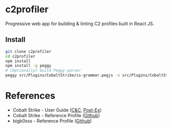 # c2profiler

Progressive web app for building & linting C2 profiles built in React JS.

## Install
```bash
git clone c2profiler
cd c2profiler
npm install
npm install -g peggy
# (Optionally) build Peggy parser
peggy src/Plugins/CobaltStrike/cs-grammar.pegjs -o src/Plugins/CobaltStrike/csparser/index.js --format es
```

# References
* Cobalt Strike - User Guide ([C&C](https://hstechdocs.helpsystems.com/manuals/cobaltstrike/current/userguide/content/topics/malleable-c2_main.htm), [Post-Ex](https://hstechdocs.helpsystems.com/manuals/cobaltstrike/current/userguide/content/topics/malleable-c2-extend_main.htm))
* Cobalt Strike - Reference Profile ([Github](https://github.com/Cobalt-Strike/Malleable-C2-Profiles/blob/master/normal/reference.profile))
* bigb0sss - Reference Profile ([Github](https://bigb0sss.github.io/posts/redteam-cobalt-strike-malleable-profile/))